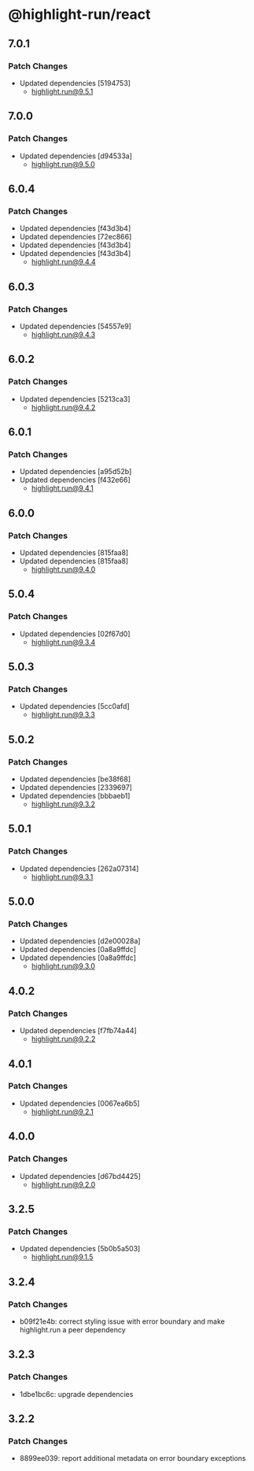 # @highlight-run/react

## 7.0.1

### Patch Changes

-   Updated dependencies [5194753]
    -   highlight.run@9.5.1

## 7.0.0

### Patch Changes

-   Updated dependencies [d94533a]
    -   highlight.run@9.5.0

## 6.0.4

### Patch Changes

-   Updated dependencies [f43d3b4]
-   Updated dependencies [72ec866]
-   Updated dependencies [f43d3b4]
-   Updated dependencies [f43d3b4]
    -   highlight.run@9.4.4

## 6.0.3

### Patch Changes

-   Updated dependencies [54557e9]
    -   highlight.run@9.4.3

## 6.0.2

### Patch Changes

-   Updated dependencies [5213ca3]
    -   highlight.run@9.4.2

## 6.0.1

### Patch Changes

-   Updated dependencies [a95d52b]
-   Updated dependencies [f432e66]
    -   highlight.run@9.4.1

## 6.0.0

### Patch Changes

-   Updated dependencies [815faa8]
-   Updated dependencies [815faa8]
    -   highlight.run@9.4.0

## 5.0.4

### Patch Changes

-   Updated dependencies [02f67d0]
    -   highlight.run@9.3.4

## 5.0.3

### Patch Changes

-   Updated dependencies [5cc0afd]
    -   highlight.run@9.3.3

## 5.0.2

### Patch Changes

-   Updated dependencies [be38f68]
-   Updated dependencies [2339697]
-   Updated dependencies [bbbaeb1]
    -   highlight.run@9.3.2

## 5.0.1

### Patch Changes

-   Updated dependencies [262a07314]
    -   highlight.run@9.3.1

## 5.0.0

### Patch Changes

-   Updated dependencies [d2e00028a]
-   Updated dependencies [0a8a9ffdc]
-   Updated dependencies [0a8a9ffdc]
    -   highlight.run@9.3.0

## 4.0.2

### Patch Changes

-   Updated dependencies [f7fb74a44]
    -   highlight.run@9.2.2

## 4.0.1

### Patch Changes

-   Updated dependencies [0067ea6b5]
    -   highlight.run@9.2.1

## 4.0.0

### Patch Changes

-   Updated dependencies [d67bd4425]
    -   highlight.run@9.2.0

## 3.2.5

### Patch Changes

-   Updated dependencies [5b0b5a503]
    -   highlight.run@9.1.5

## 3.2.4

### Patch Changes

-   b09f21e4b: correct styling issue with error boundary and make highlight.run a peer dependency

## 3.2.3

### Patch Changes

-   1dbe1bc6c: upgrade dependencies

## 3.2.2

### Patch Changes

-   8899ee039: report additional metadata on error boundary exceptions

